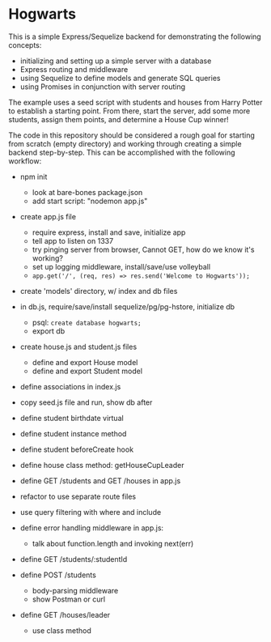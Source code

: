 # Hogwarts

This is a simple Express/Sequelize backend for demonstrating the following concepts:
- initializing and setting up a simple server with a database
- Express routing and middleware
- using Sequelize to define models and generate SQL queries
- using Promises in conjunction with server routing

The example uses a seed script with students and houses from Harry Potter to establish a starting point. From there, start the server, add some more students, assign them points, and determine a House Cup winner!

The code in this repository should be considered a rough goal for starting from scratch (empty directory) and working through creating a simple backend step-by-step. This can be accomplished with the following workflow:

- npm init
  - look at bare-bones package.json
  - add start script: "nodemon app.js"
- create app.js file
  - require express, install and save, initialize app
  - tell app to listen on 1337
  - try pinging server from browser, Cannot GET, how do we know it's working?
  - set up logging middleware, install/save/use volleyball
  - `app.get('/', (req, res) => res.send('Welcome to Hogwarts'));`

- create 'models' directory, w/ index and db files
- in db.js, require/save/install sequelize/pg/pg-hstore, initialize db
  - psql: `create database hogwarts;`
  - export db
- create house.js and student.js files
  - define and export House model
  - define and export Student model
- define associations in index.js
- copy seed.js file and run, show db after

- define student birthdate virtual
- define student instance method
- define student beforeCreate hook

- define house class method: getHouseCupLeader

- define GET /students and GET /houses in app.js
- refactor to use separate route files
- use query filtering with where and include

- define error handling middleware in app.js:
  - talk about function.length and invoking next(err)

- define GET /students/:studentId
- define POST /students
  - body-parsing middleware
  - show Postman or curl

- define GET /houses/leader
  - use class method
